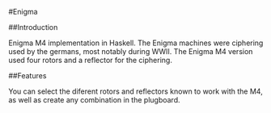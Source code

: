 #Enigma

##Introduction

Enigma M4 implementation in Haskell. The Enigma machines were ciphering used by the germans, most notably during WWII.
The Enigma M4 version used four rotors and a reflector for the ciphering.

##Features

You can select the diferent rotors and reflectors known to work with the M4, as well as create any combination in the plugboard.